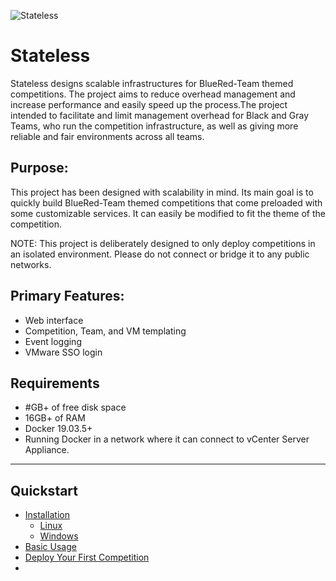 ![Stateless](./img/pic.png)
# Stateless 

Stateless designs scalable infrastructures for BlueRed-Team themed competitions. The project aims to reduce overhead management and increase performance and easily speed up the process.The project intended to facilitate and limit management overhead for Black and Gray Teams, who run the competition infrastructure, as well as giving more reliable and fair environments across all teams.

## Purpose:
This project has been designed with scalability in mind. Its main goal is to quickly build BlueRed-Team themed competitions that come preloaded with some customizable services. It can easily be modified to fit the theme of the competition.

NOTE: This project is deliberately designed to only deploy competitions in an isolated environment. Please do not connect or bridge it to any public networks.

## Primary Features:
* Web interface
* Competition, Team, and VM templating
* Event logging
* VMware SSO login

## Requirements
* #GB+ of free disk space
* 16GB+ of RAM
* Docker 19.03.5+
* Running Docker in a network where it can connect to vCenter Server Appliance.
---
## Quickstart
* [Installation](https://github.com/SI-RBG/Stateless)
  * [Linux](https://github.com/SI-RBG/Stateless)
  * [Windows](https://github.com/SI-RBG/Stateless)
* [Basic Usage](https://github.com/SI-RBG/Stateless)
* [Deploy Your First Competition](https://github.com/SI-RBG/Stateless)
* [<TODO>](https://github.com/SI-RBG/Stateless)


